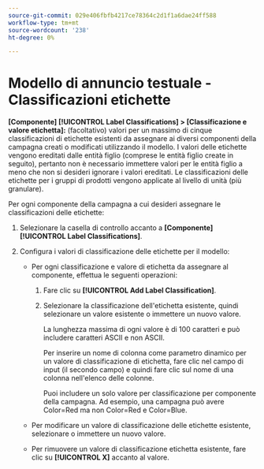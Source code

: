 ```yaml
---
source-git-commit: 029e406fbfb4217ce78364c2d1f1a6dae24ff588
workflow-type: tm+mt
source-wordcount: '238'
ht-degree: 0%

---
```

# Modello di annuncio testuale - Classificazioni etichette

**\[Componente\] [!UICONTROL Label Classifications] > \[Classificazione e valore etichetta\]:** (facoltativo) valori per un massimo di cinque classificazioni di etichette esistenti da assegnare ai diversi componenti della campagna creati o modificati utilizzando il modello. I valori delle etichette vengono ereditati dalle entità figlio (comprese le entità figlio create in seguito), pertanto non è necessario immettere valori per le entità figlio a meno che non si desideri ignorare i valori ereditati. Le classificazioni delle etichette per i gruppi di prodotti vengono applicate al livello di unità (più granulare).

Per ogni componente della campagna a cui desideri assegnare le classificazioni delle etichette:

1. Selezionare la casella di controllo accanto a **\[Componente\][!UICONTROL Label Classifications]**.

1. Configura i valori di classificazione delle etichette per il modello:

   * Per ogni classificazione e valore di etichetta da assegnare al componente, effettua le seguenti operazioni:

      1. Fare clic su **[!UICONTROL Add Label Classification]**.

      1. Selezionare la classificazione dell&#39;etichetta esistente, quindi selezionare un valore esistente o immettere un nuovo valore.

         La lunghezza massima di ogni valore è di 100 caratteri e può includere caratteri ASCII e non ASCII.

         Per inserire un nome di colonna come parametro dinamico per un valore di classificazione di etichetta, fare clic nel campo di input (il secondo campo) e quindi fare clic sul nome di una colonna nell&#39;elenco delle colonne.

         Puoi includere un solo valore per classificazione per componente della campagna. Ad esempio, una campagna può avere Color=Red ma non Color=Red e Color=Blue.

   * Per modificare un valore di classificazione delle etichette esistente, selezionare o immettere un nuovo valore.

   * Per rimuovere un valore di classificazione etichetta esistente, fare clic su **[!UICONTROL X]** accanto al valore.
